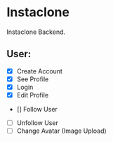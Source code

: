 # Instaclone

Instaclone Backend.

## User:

- [x] Create Account
- [x] See Profile
- [x] Login
- [x] Edit Profile
- [] Follow User
- [ ] Unfollow User
- [ ] Change Avatar (Image Upload)
